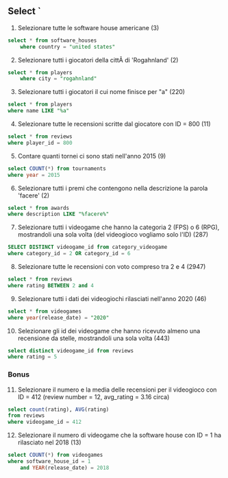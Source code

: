 ## Select `
1.  Selezionare tutte le software house americane (3)
```sql 
select * from software_houses
    where country = "united states"
```

2. Selezionare tutti i giocatori della cittÃ di 'Rogahnland' (2)
```sql
select * from players
    where city = "rogahnland"
```

3. Selezionare tutti i giocatori il cui nome finisce per "a" (220)
```sql 
select * from players
where name LIKE "%a"
```

4.  Selezionare tutte le recensioni scritte dal giocatore con ID = 800 (11)
```sql
select * from reviews
where player_id = 800
```

5. Contare quanti tornei ci sono stati nell'anno 2015 (9)
```sql
select COUNT(*) from tournaments
where year = 2015
```

6. Selezionare tutti i premi che contengono nella descrizione la parola 'facere' (2)
```sql
select * from awards
where description LIKE "%facere%"
```

7. Selezionare tutti i videogame che hanno la categoria 2 (FPS) o 6 (RPG), mostrandoli una sola volta (del videogioco vogliamo solo l'ID) (287)
```sql
SELECT DISTINCT videogame_id from category_videogame
where category_id = 2 OR category_id = 6
```

8. Selezionare tutte le recensioni con voto compreso tra 2 e 4 (2947)
```sql
select * from reviews
where rating BETWEEN 2 and 4
```

9. Selezionare tutti i dati dei videogiochi rilasciati nell'anno 2020 (46)
```sql
select * from videogames
where year(release_date) = "2020" 
```

10. Selezionare gli id dei videogame che hanno ricevuto almeno una recensione da stelle, mostrandoli una sola volta (443)
```sql
select distinct videogame_id from reviews
where rating = 5
```

### Bonus

11. Selezionare il numero e la media delle recensioni per il videogioco con ID = 412 (review number = 12, avg_rating = 3.16 circa)
```sql
select count(rating), AVG(rating)
from reviews
where videogame_id = 412
```

12. Selezionare il numero di videogame che la software house con ID = 1 ha rilasciato nel 2018 (13)
```sql
select COUNT(*) from videogames
where software_house_id = 1 
	and YEAR(release_date) = 2018
```